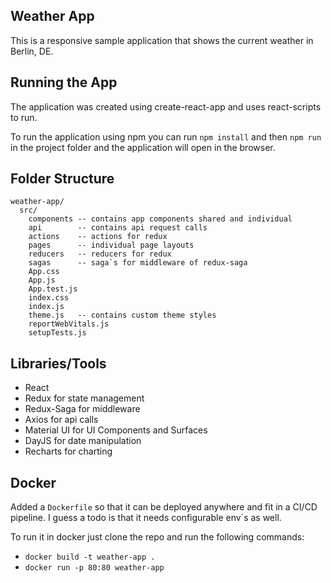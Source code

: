 ## Weather App
This is a responsive sample application that shows the current weather in Berlin, DE.

## Running the App
The application was created using create-react-app and uses react-scripts to run.

To run the application using npm you can run `npm install` and then `npm run` in the project folder and the application will open in the browser.

## Folder Structure 
```
weather-app/
  src/
    components -- contains app components shared and individual
    api        -- contains api request calls 
    actions    -- actions for redux
    pages      -- individual page layouts
    reducers   -- reducers for redux
    sagas      -- saga`s for middleware of redux-saga
    App.css
    App.js
    App.test.js
    index.css
    index.js
    theme.js   -- contains custom theme styles
    reportWebVitals.js
    setupTests.js
```

## Libraries/Tools
- React
- Redux for state management
- Redux-Saga for middleware
- Axios for api calls
- Material UI for UI Components and Surfaces
- DayJS for date manipulation
- Recharts for charting

## Docker
Added a `Dockerfile` so that it can be deployed anywhere and fit in a CI/CD pipeline. I guess a todo is that it needs configurable env`s as well.

To run it in docker just clone the repo and run the following commands:
- `docker build -t weather-app .`
- `docker run -p 80:80 weather-app`

